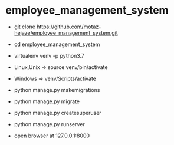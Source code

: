 # employee_management_system

- git clone https://github.com/motaz-hejaze/employee_management_system.git

- cd employee_management_system

- virtualenv venv -p python3.7

- Linux,Unix => source venv/bin/activate

- Windows => venv/Scripts/activate

- python manage.py makemigrations

- python manage.py migrate

- python manage.py createsuperuser

- python manage.py runserver

- open browser at 127.0.0.1:8000
